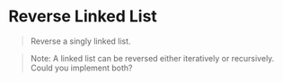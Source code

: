 # Reverse Linked List

> Reverse a singly linked list.

> Note: A linked list can be reversed either iteratively or recursively. Could you implement both?

```Pyhon

```
